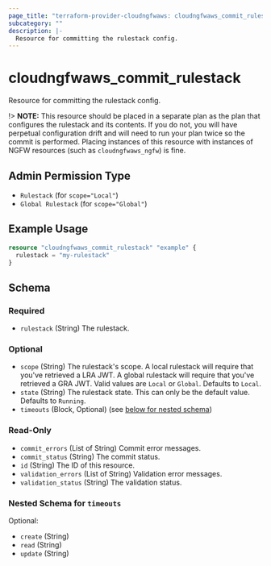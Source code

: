 ```yaml
---
page_title: "terraform-provider-cloudngfwaws: cloudngfwaws_commit_rulestack Resource"
subcategory: ""
description: |-
  Resource for committing the rulestack config.
---
```


# cloudngfwaws_commit_rulestack

Resource for committing the rulestack config.

!> **NOTE:** This resource should be placed in a separate plan as the plan that configures the rulestack and its contents.  If you do not, you will have perpetual configuration drift and will need to run your plan twice so the commit is performed.  Placing instances of this resource with instances of NGFW resources (such as `cloudngfwaws_ngfw`) is fine.


## Admin Permission Type

* `Rulestack` (for `scope="Local"`)
* `Global Rulestack` (for `scope="Global"`)


## Example Usage

```terraform
resource "cloudngfwaws_commit_rulestack" "example" {
  rulestack = "my-rulestack"
}
```


<!-- schema generated by tfplugindocs -->
## Schema

### Required

- `rulestack` (String) The rulestack.

### Optional

- `scope` (String) The rulestack's scope. A local rulestack will require that you've retrieved a LRA JWT. A global rulestack will require that you've retrieved a GRA JWT. Valid values are `Local` or `Global`. Defaults to `Local`.
- `state` (String) The rulestack state. This can only be the default value. Defaults to `Running`.
- `timeouts` (Block, Optional) (see [below for nested schema](#nestedblock--timeouts))

### Read-Only

- `commit_errors` (List of String) Commit error messages.
- `commit_status` (String) The commit status.
- `id` (String) The ID of this resource.
- `validation_errors` (List of String) Validation error messages.
- `validation_status` (String) The validation status.

<a id="nestedblock--timeouts"></a>
### Nested Schema for `timeouts`

Optional:

- `create` (String)
- `read` (String)
- `update` (String)
